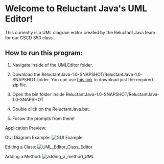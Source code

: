 # Welcome to Reluctant Java's UML Editor!
This currently is a UML diagram editor created by the Reluctant Java team for our CSCD 350 class.
## How to run this program:

1. Navigate inside of the UMLEditor folder.

2. Download the ReluctantJava-1.0-SNAPSHOT/ReluctantJava-1.0-SNAPSHOT folder. You can use [this link](https://minhaskamal.github.io/DownGit/#/home?url=https:%2F%2Fgithub.com%2Fharley-ewu%2FReluctantJava%2Fblob%2FDevelopment%2FUMLEditor%2FReluctantJava-1.0-SNAPSHOT.zip) to download just the required zip file. 
   
3. Open the bin folder inside ReluctantJava-1.0-SNAPSHOT/ReluctantJava-1.0-SNAPSHOT

4. Double click on the ReluctantJava.bat.

5. Follow the prompts from there!

Application Preview:

GUI Diagram Example:
![GUI Example](https://github.com/user-attachments/assets/eff1ca4b-4179-43b9-9062-6af86276f893)

Editing a Class:
![UML_Editor_Class_Editor](https://github.com/user-attachments/assets/4a90ca91-a2c2-414c-b787-b6ef40404a01)

Adding a Method:
![adding_a_method_UML](https://github.com/user-attachments/assets/43fb34a2-8f01-450b-a4ca-8c5a0dce3878)

